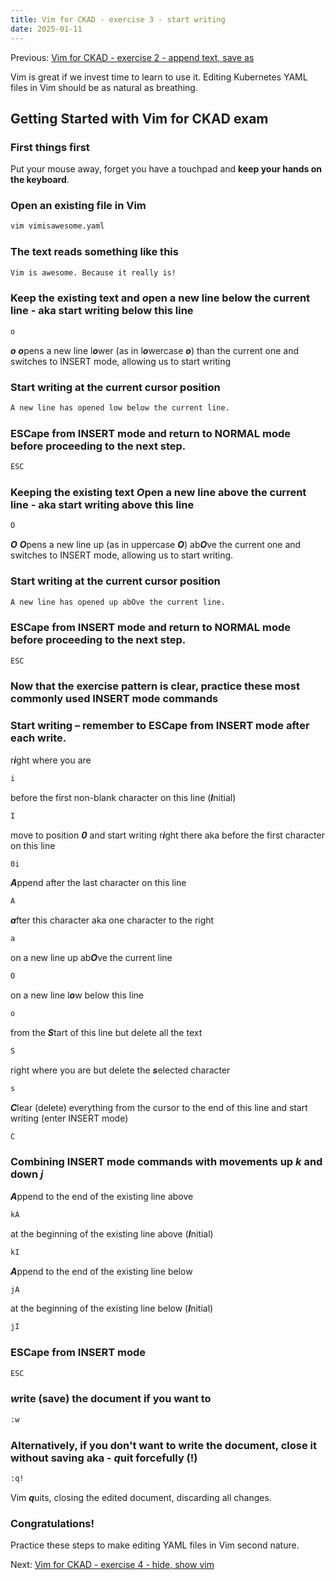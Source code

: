 ```yaml
---
title: Vim for CKAD - exercise 3 - start writing
date: 2025-01-11
---
```

Previous: [Vim for CKAD - exercise 2 - append text, save as](https://miroberes.github.io/CKAD-Exam-Tips/CKAD-Exam-Tips-vim-exercises/CKAD-Exam-Tips-vim-exercises-002-append-save-as.html)

Vim is great if we invest time to learn to use it. Editing Kubernetes YAML files in Vim should be as natural as breathing.

## Getting Started with Vim for CKAD exam

### First things first
Put your mouse away, forget you have a touchpad and **keep your hands on the keyboard**.

### Open an existing file in Vim
```bash
vim vimisawesome.yaml
```

### The text reads something like this
```bash
Vim is awesome. Because it really is!
```

### Keep the existing text and ***o***pen a new line below the current line - aka start writing below this line
```bash
o
```
***o*** ***o***pens a new line l***o***wer (as in l***o***wercase ***o***) than the current one and switches to INSERT mode, allowing us to start writing

### Start writing at the current cursor position
```bash
A new line has opened low below the current line.
```

### ESCape from INSERT mode and return to NORMAL mode before proceeding to the next step.
```bash
ESC
```

### Keeping the existing text ***O***pen a new line above the current line - aka start writing above this line

```bash
O
```

***O*** ***O***pens a new line up (as in uppercase ***O***) ab***O***ve the current one and switches to INSERT mode, allowing us to start writing.

### Start writing at the current cursor position
```bash
A new line has opened up abOve the current line.
```

### ESCape from INSERT mode and return to NORMAL mode before proceeding to the next step.
```bash
ESC
```
### Now that the exercise pattern is clear, practice these most commonly used INSERT mode commands

### Start writing – remember to ESCape from INSERT mode after each write.

r***i***ght where you are
```bash
i
```

before the first non-blank character on this line (***I***nitial)
```bash
I
```

move to position ***0*** and start writing r***i***ght there aka before the first character on this line
```bash
0i
```

***A***ppend after the last character on this line
```bash
A
```

***a***fter this character aka one character to the right
```bash
a
```

on a new line up ab***O***ve the current line
```bash
O
```

on a new line l***o***w below this line
```bash
o
```

from the ***S***tart of this line but delete all the text
```bash
S
```

right where you are but delete the ***s***elected character
```bash
s
```

 ***C***lear (delete) everything from the cursor to the end of this line and start writing (enter INSERT mode)
```bash
C
```

### Combining INSERT mode commands with movements up ***k*** and down ***j***

***A***ppend to the end of the existing line above
```bash
kA
```

at the beginning of the existing line above (***I***nitial)
```bash
kI
```

***A***ppend to the end of the existing line below
```bash
jA
```
at the beginning of the existing line below (***I***nitial)
```bash
jI
```

### ESCape from INSERT mode 
```bash
ESC
```

### ***w***rite (save) the document if you want to
```bash
:w
```

### Alternatively, if you don't want to write the document, close it without saving aka - ***q***uit forcefully (!)
```bash
:q!
```
Vim ***q***uits, closing the edited document, discarding all changes.

### Congratulations!
Practice these steps to make editing YAML files in Vim second nature.

Next: [Vim for CKAD - exercise 4 - hide, show vim](https://miroberes.github.io/CKAD-Exam-Tips/CKAD-Exam-Tips-vim-exercises/CKAD-Exam-Tips-vim-exercises-004-hide-show.html)